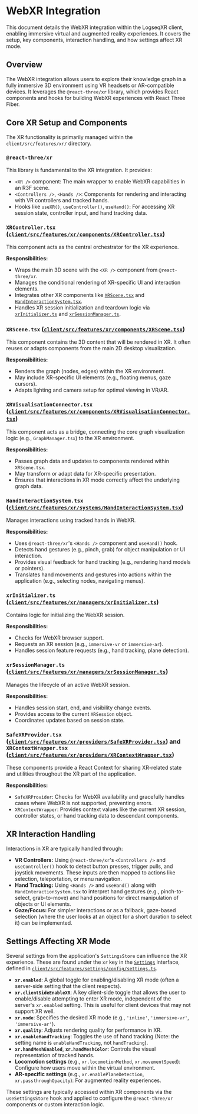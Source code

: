 # WebXR Integration

This document details the WebXR integration within the LogseqXR client, enabling immersive virtual and augmented reality experiences. It covers the setup, key components, interaction handling, and how settings affect XR mode.

## Overview

The WebXR integration allows users to explore their knowledge graph in a fully immersive 3D environment using VR headsets or AR-compatible devices. It leverages the `@react-three/xr` library, which provides React components and hooks for building WebXR experiences with React Three Fiber.

## Core XR Setup and Components

The XR functionality is primarily managed within the `client/src/features/xr/` directory.

### `@react-three/xr`

This library is fundamental to the XR integration. It provides:
-   `<XR />` component: The main wrapper to enable WebXR capabilities in an R3F scene.
-   `<Controllers />`, `<Hands />`: Components for rendering and interacting with VR controllers and tracked hands.
-   Hooks like `useXR()`, `useController()`, `useHand()`: For accessing XR session state, controller input, and hand tracking data.

### `XRController.tsx` ([`client/src/features/xr/components/XRController.tsx`](../../client/src/features/xr/components/XRController.tsx))

This component acts as the central orchestrator for the XR experience.

**Responsibilities:**
-   Wraps the main 3D scene with the `<XR />` component from `@react-three/xr`.
-   Manages the conditional rendering of XR-specific UI and interaction elements.
-   Integrates other XR components like [`XRScene.tsx`](../../client/src/features/xr/components/XRScene.tsx) and [`HandInteractionSystem.tsx`](../../client/src/features/xr/systems/HandInteractionSystem.tsx).
-   Handles XR session initialization and teardown logic via [`xrInitializer.ts`](../../client/src/features/xr/managers/xrInitializer.ts) and [`xrSessionManager.ts`](../../client/src/features/xr/managers/xrSessionManager.ts).

### `XRScene.tsx` ([`client/src/features/xr/components/XRScene.tsx`](../../client/src/features/xr/components/XRScene.tsx))

This component contains the 3D content that will be rendered in XR. It often reuses or adapts components from the main 2D desktop visualization.

**Responsibilities:**
-   Renders the graph (nodes, edges) within the XR environment.
-   May include XR-specific UI elements (e.g., floating menus, gaze cursors).
-   Adapts lighting and camera setup for optimal viewing in VR/AR.

### `XRVisualisationConnector.tsx` ([`client/src/features/xr/components/XRVisualisationConnector.tsx`](../../client/src/features/xr/components/XRVisualisationConnector.tsx))

This component acts as a bridge, connecting the core graph visualization logic (e.g., `GraphManager.tsx`) to the XR environment.

**Responsibilities:**
-   Passes graph data and updates to components rendered within `XRScene.tsx`.
-   May transform or adapt data for XR-specific presentation.
-   Ensures that interactions in XR mode correctly affect the underlying graph data.

### `HandInteractionSystem.tsx` ([`client/src/features/xr/systems/HandInteractionSystem.tsx`](../../client/src/features/xr/systems/HandInteractionSystem.tsx))

Manages interactions using tracked hands in WebXR.

**Responsibilities:**
-   Uses `@react-three/xr`'s `<Hands />` component and `useHand()` hook.
-   Detects hand gestures (e.g., pinch, grab) for object manipulation or UI interaction.
-   Provides visual feedback for hand tracking (e.g., rendering hand models or pointers).
-   Translates hand movements and gestures into actions within the application (e.g., selecting nodes, navigating menus).

### `xrInitializer.ts` ([`client/src/features/xr/managers/xrInitializer.ts`](../../client/src/features/xr/managers/xrInitializer.ts))

Contains logic for initializing the WebXR session.

**Responsibilities:**
-   Checks for WebXR browser support.
-   Requests an XR session (e.g., `immersive-vr` or `immersive-ar`).
-   Handles session feature requests (e.g., hand tracking, plane detection).

### `xrSessionManager.ts` ([`client/src/features/xr/managers/xrSessionManager.ts`](../../client/src/features/xr/managers/xrSessionManager.ts))

Manages the lifecycle of an active WebXR session.

**Responsibilities:**
-   Handles session start, end, and visibility change events.
-   Provides access to the current `XRSession` object.
-   Coordinates updates based on session state.

### `SafeXRProvider.tsx` ([`client/src/features/xr/providers/SafeXRProvider.tsx`](../../client/src/features/xr/providers/SafeXRProvider.tsx)) and `XRContextWrapper.tsx` ([`client/src/features/xr/providers/XRContextWrapper.tsx`](../../client/src/features/xr/providers/XRContextWrapper.tsx))

These components provide a React Context for sharing XR-related state and utilities throughout the XR part of the application.

**Responsibilities:**
-   `SafeXRProvider`: Checks for WebXR availability and gracefully handles cases where WebXR is not supported, preventing errors.
-   `XRContextWrapper`: Provides context values like the current XR session, controller states, or hand tracking data to descendant components.

## XR Interaction Handling

Interactions in XR are typically handled through:

-   **VR Controllers:** Using `@react-three/xr`'s `<Controllers />` and `useController()` hook to detect button presses, trigger pulls, and joystick movements. These inputs are then mapped to actions like selection, teleportation, or menu navigation.
-   **Hand Tracking:** Using `<Hands />` and `useHand()` along with `HandInteractionSystem.tsx` to interpret hand gestures (e.g., pinch-to-select, grab-to-move) and hand positions for direct manipulation of objects or UI elements.
-   **Gaze/Focus:** For simpler interactions or as a fallback, gaze-based selection (where the user looks at an object for a short duration to select it) can be implemented.

## Settings Affecting XR Mode

Several settings from the application's `SettingsStore` can influence the XR experience. These are found under the `xr` key in the [`Settings`](../../client/src/features/settings/config/settings.ts) interface, defined in [`client/src/features/settings/config/settings.ts`](../../client/src/features/settings/config/settings.ts).

-   **`xr.enabled`**: A global toggle for enabling/disabling XR mode (often a server-side setting that the client respects).
-   **`xr.clientSideEnableXR`**: A key client-side toggle that allows the user to enable/disable attempting to enter XR mode, independent of the server's `xr.enabled` setting. This is useful for client devices that may not support XR well.
-   **`xr.mode`**: Specifies the desired XR mode (e.g., `'inline'`, `'immersive-vr'`, `'immersive-ar'`).
-   **`xr.quality`**: Adjusts rendering quality for performance in XR.
-   **`xr.enableHandTracking`**: Toggles the use of hand tracking (Note: the setting name is `enableHandTracking`, not `handTracking`).
-   **`xr.handMeshEnabled`**, **`xr.handMeshColor`**: Controls the visual representation of tracked hands.
-   **Locomotion settings** (e.g., `xr.locomotionMethod`, `xr.movementSpeed`): Configure how users move within the virtual environment.
-   **AR-specific settings** (e.g., `xr.enablePlaneDetection`, `xr.passthroughOpacity`): For augmented reality experiences.

These settings are typically accessed within XR components via the `useSettingsStore` hook and applied to configure the `@react-three/xr` components or custom interaction logic.